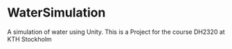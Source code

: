 WaterSimulation
===============

A simulation of water using Unity. This is a Project for the course DH2320 at KTH Stockholm
